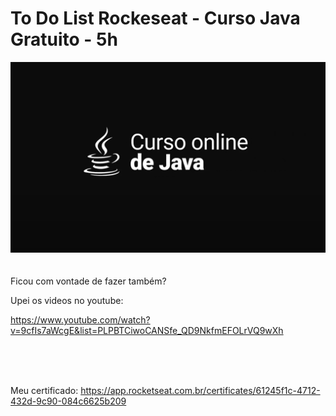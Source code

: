 <h1>To Do List Rockeseat - Curso Java Gratuito - 5h </h1>

<img src="https://github.com/leckliss/todolist-rockeseat/blob/main/cursojava.png">
<br>
<br>
<br>
Ficou com vontade de fazer também? 

Upei os videos no youtube: 

https://www.youtube.com/watch?v=9cfIs7aWcgE&list=PLPBTCiwoCANSfe_QD9NkfmEFOLrVQ9wXh

<br>
<br>
<br>

Meu certificado: 
https://app.rocketseat.com.br/certificates/61245f1c-4712-432d-9c90-084c6625b209
